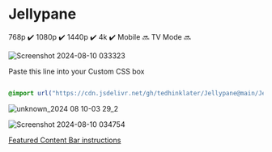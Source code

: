 # Jellypane

768p :heavy_check_mark: 1080p :heavy_check_mark: 1440p :heavy_check_mark: 4k :heavy_check_mark: Mobile :soon: TV Mode :soon:

![Screenshot 2024-08-10 033323](https://github.com/user-attachments/assets/57f6802d-ef0f-4bb9-8ecd-c4eca2558669)

Paste this line into your Custom CSS box

```css

@import url("https://cdn.jsdelivr.net/gh/tedhinklater/Jellypane@main/Jellypane.css");

```

![unknown_2024 08 10-03 29_2](https://github.com/user-attachments/assets/2dce55e6-42dd-48d2-8ead-54dc6022e612)

![Screenshot 2024-08-10 034754](https://github.com/user-attachments/assets/ae5ac0d5-6442-4c93-af83-70b6eaef12cf)

[Featured Content Bar instructions](https://github.com/tedhinklater/finality?tab=readme-ov-file#featured-content-bar-by-bobhasnosoul-and-sethbacon)
